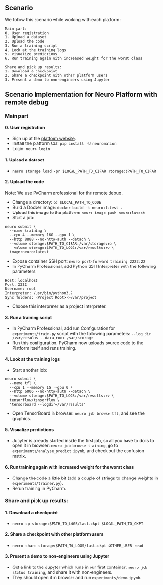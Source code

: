 ## Scenario
We follow this scenario while working with each platform:
```
Main part:
0. User registration
1. Upload a dataset
2. Upload the code
3. Run a training script
4. Look at the training logs
5. Visualize predictions
6. Run training again with increased weight for the worst class

Share and pick up results:
1. Download a checkpoint
2. Share a checkpoint with other platform users
3. Present a demo to non-engineers using Jupyter
```


## Scenario Implementation for **Neuro Platform with remote debug**

### Main part

#### 0. User registration
* Sign up at the [platform website](https://neu.ro).
* Install the platform CLI: `pip install -U neuromation`
* Login: `neuro login`


#### 1. Upload a dataset
* `neuro storage load -pr $LOCAL_PATH_TO_CIFAR storage:$PATH_TO_CIFAR`


#### 2. Upload the code
Note: We use PyCharm professional for the remote debug.

* Change a directory: `cd $LOCAL_PATH_TO_CODE`
* Build a Docker image: `docker build -t neuro:latest .`
* Upload this image to the platform: `neuro image push neuro:latest`
* Start a job: 
```
neuro submit \
  --name training \
  --cpu 4 --memory 16G --gpu 1 \
  --http 8888 --no-http-auth --detach \
  --volume storage:$PATH_TO_CIFAR:/var/storage:ro \
  --volume storage:$PATH_TO_LOGS:/var/results:rw \
  image:neuro:latest
```
* Expose container SSH port: `neuro port-forward training 2222:22`
* In PyCharm Professional, add Python SSH Interpreter 
  with the following parameters:
```
Host: localhost
Port: 2222
Username: root
Interpreter: /usr/bin/python3.7
Sync folders: <Project Root>->/var/project
``` 
* Choose this interpreter as a project interpreter.


#### 3. Run a training script
* In PyCharm Professional, add run Configuration for `experiments/train.py` script with the following 
 parameters: `--log_dir /var/results --data_root /var/storage`
* Run this configuration. PyCharm now uploads source code to the Platform itself 
and runs training.


#### 4. Look at the training logs
* Start another job:
```
neuro submit \
  --name tfl \
  --cpu 1 --memory 1G --gpu 0 \
  --http 6006 --no-http-auth --detach \
  --volume storage:$PATH_TO_LOGS:/var/results:rw \
  tensorflow/tensorflow \
  'tensorboard --logdir=/var/results'
```
* Open TensorBoard in browser: `neuro job browse tfl`, and see the graphics.


#### 5. Visualize predictions
* Jupyter is already started inside the first job, so all you have to do is
 to open it in browser: `neuro job browse training`, 
 go to `experiments/analyse_predict.ipynb`, and check out the confusion matrix.


#### 6. Run training again with increased weight for the worst class
* Change the code a little bit (add a couple of strings to change weights in `experiments/trainer.py`).
* Rerun training in PyCharm.


### Share and pick up results:

#### 1. Download a checkpoint
* `neuro cp storage:$PATH_TO_LOGS/last.ckpt $LOCAL_PATH_TO_CKPT`


#### 2. Share a checkpoint with other platform users
* `neuro share storage:$PATH_TO_LOGS/last.ckpt $OTHER_USER read`


#### 3. Present a demo to non-engineers using Jupyter
* Get a link to the Jupyter which runs in our first container:
`neuro job status training`, and share it with non-engineers.
* They should open it in browser and run `experiments/demo.ipynb`.

